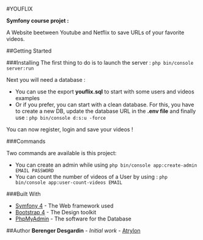 #YOUFLIX

**Symfony course projet :**

A Website beetween Youtube and Netflix to save URLs of your favorite videos.

##Getting Started

###Installing
The first thing to do is to launch the server : ``php bin/console server:run``

Next you will need a database :
* You can use the export  **youflix.sql** to start with some users and videos examples
* Or if you prefer, you can start with a clean database. For this, you have to create a 
new DB, update the database URL in the **.env file** and finally use : ``php bin/console d:s:u -force``

You can now register, login and save your videos !

###Commands

Two commands are available is this project:
* You can create an admin while using ``php bin/console app:create-admin EMAIL PASSWORD``
* You can count the number of videos of a User by using : ``php bin/console app:user-count-videos EMAIL``

###Built With
* [Symfony 4](https://symfony.com/4) - The Web framework used
* [Bootstrap 4](https://getbootstrap.com) - The Design toolkit
* [PhpMyAdmin](https://www.phpmyadmin.net/) - The software for the Database

##Author
**Berenger Desgardin** - *Initial work* - [Atrylon](https://gihub.com/Atrylon)
